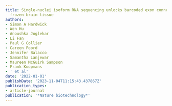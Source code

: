 ```yaml
---
title: Single-nuclei isoform RNA sequencing unlocks barcoded exon connectivity in
  frozen brain tissue
authors:
- Simon A Hardwick
- Wen Hu
- Anoushka Joglekar
- Li Fan
- Paul G Collier
- Careen Foord
- Jennifer Balacco
- Samantha Lanjewar
- Maureen McGuirk Sampson
- Frank Koopmans
- ' et al'
date: '2022-01-01'
publishDate: '2023-11-04T11:15:43.437867Z'
publication_types:
- article-journal
publication: '*Nature biotechnology*'
---
```

